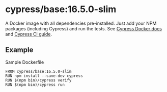 <!-- WARNING: this file was autogenerated by generate-base-image.js -->
# cypress/base:16.5.0-slim

A Docker image with all dependencies pre-installed.
Just add your NPM packages (including Cypress) and run the tests.
See [Cypress Docker docs](https://on.cypress.io/docker) and
[Cypress CI guide](https://on.cypress.io/ci).

## Example

Sample Dockerfile

```
FROM cypress/base:16.5.0-slim
RUN npm install --save-dev cypress
RUN $(npm bin)/cypress verify
RUN $(npm bin)/cypress run
```
